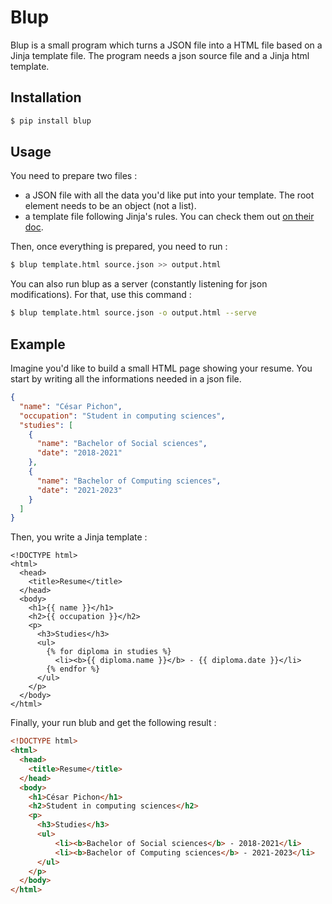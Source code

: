 # Blup

Blup is a small program which turns a JSON file into a HTML file based on a Jinja template file. The program needs a json source file and a Jinja html template.

## Installation

```bash
$ pip install blup
```

## Usage

You need to prepare two files :
* a JSON file with all the data you'd like put into your template. The root element needs to be an object (not a list).
* a template file following Jinja's rules. You can check them out [on their doc](https://jinja.palletsprojects.com/en/3.1.x/templates/).

Then, once everything is prepared, you need to run :

```bash
$ blup template.html source.json >> output.html
```

You can also run blup as a server (constantly listening for json modifications). For that, use this command :

```bash
$ blup template.html source.json -o output.html --serve
```

## Example

Imagine you'd like to build a small HTML page showing your resume. You start by writing all the informations needed in a json file.

```json
{
  "name": "César Pichon",
  "occupation": "Student in computing sciences",
  "studies": [
    {
      "name": "Bachelor of Social sciences",
      "date": "2018-2021"
    },
    {
      "name": "Bachelor of Computing sciences",
      "date": "2021-2023"
    }
  ]
}
```

Then, you write a Jinja template :

```jinja
<!DOCTYPE html>
<html>
  <head>
    <title>Resume</title>
  </head>
  <body>
    <h1>{{ name }}</h1>
    <h2>{{ occupation }}</h2>
    <p>
      <h3>Studies</h3>
      <ul>
        {% for diploma in studies %}
          <li><b>{{ diploma.name }}</b> - {{ diploma.date }}</li>
        {% endfor %}
      </ul>
    </p>
  </body>
</html>
```

Finally, your run blub and get the following result :

```html
<!DOCTYPE html>
<html>
  <head>
    <title>Resume</title>
  </head>
  <body>
    <h1>César Pichon</h1>
    <h2>Student in computing sciences</h2>
    <p>
      <h3>Studies</h3>
      <ul>
          <li><b>Bachelor of Social sciences</b> - 2018-2021</li>
          <li><b>Bachelor of Computing sciences</b> - 2021-2023</li>
      </ul>
    </p>
  </body>
</html>
```
